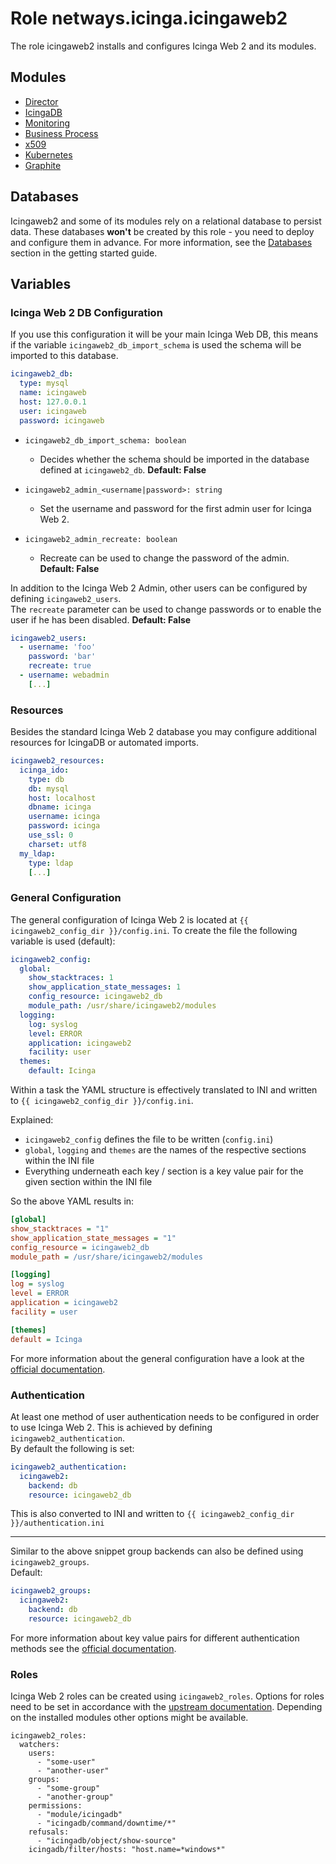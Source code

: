 # Role netways.icinga.icingaweb2

The role icingaweb2 installs and configures Icinga Web 2 and its modules.

## Modules
* [Director](https://github.com/NETWAYS/ansible-collection-icinga/blob/main/doc/role-icingaweb2/module-director.md)
* [IcingaDB](https://github.com/NETWAYS/ansible-collection-icinga/blob/main/doc/role-icingaweb2/module-icingadb.md)
* [Monitoring](https://github.com/NETWAYS/ansible-collection-icinga/blob/main/doc/role-icingaweb2/module-monitoring.md)
* [Business Process](https://github.com/NETWAYS/ansible-collection-icinga/blob/main/doc/role-icingaweb2/module-businessprocess.md)
* [x509](https://github.com/NETWAYS/ansible-collection-icinga/blob/main/doc/role-icingaweb2/module-x509.md)
* [Kubernetes](https://github.com/NETWAYS/ansible-collection-icinga/blob/main/doc/role-icingaweb2/module-kubernetes.md)
* [Graphite](https://github.com/NETWAYS/ansible-collection-icinga/blob/main/doc/role-icingaweb2/module-graphite.md)


## Databases

Icingaweb2 and some of its modules rely on a relational database to persist data. These databases **won't** be created by this role - you need to deploy and configure them in advance. For more information, see the [Databases](https://github.com/NETWAYS/ansible-collection-icinga/blob/main/doc/getting-started.md#databases) section in the getting started guide.

## Variables

### Icinga Web 2 DB Configuration

If you use this configuration it will be your main Icinga Web DB, this means if the variable `icingaweb2_db_import_schema` is used the schema will be imported to this database.

```yaml
icingaweb2_db:
  type: mysql
  name: icingaweb
  host: 127.0.0.1
  user: icingaweb
  password: icingaweb
```

* `icingaweb2_db_import_schema: boolean`
  * Decides whether the schema should be imported in the database defined at `icingaweb2_db`. **Default: False**

* `icingaweb2_admin_<username|password>: string`
  * Set the username and password for the first admin user for Icinga Web 2.

* `icingaweb2_admin_recreate: boolean`
  * Recreate can be used to change the password of the admin. **Default: False**

In addition to the Icinga Web 2 Admin, other users can be configured by defining `icingaweb2_users`.<br>
The `recreate` parameter can be used to change passwords or to enable the user if he has been disabled. **Default: False**

```yaml
icingaweb2_users:
  - username: 'foo'
    password: 'bar'
    recreate: true
  - username: webadmin
    [...]
```

### Resources

Besides the standard Icinga Web 2 database you may configure additional resources for IcingaDB or automated imports.

```yaml
icingaweb2_resources:
  icinga_ido:
    type: db
    db: mysql
    host: localhost
    dbname: icinga
    username: icinga
    password: icinga
    use_ssl: 0
    charset: utf8
  my_ldap:
    type: ldap
    [...]
```

### General Configuration

The general configuration of Icinga Web 2 is located at `{{ icingaweb2_config_dir }}/config.ini`.
To create the file the following variable is used (default):

```yaml
icingaweb2_config:
  global:
    show_stacktraces: 1
    show_application_state_messages: 1
    config_resource: icingaweb2_db
    module_path: /usr/share/icingaweb2/modules
  logging:
    log: syslog
    level: ERROR
    application: icingaweb2
    facility: user
  themes:
    default: Icinga
```

Within a task the YAML structure is effectively translated to INI and written to `{{ icingaweb2_config_dir }}/config.ini`.

Explained:

* `icingaweb2_config` defines the file to be written (`config.ini`)
* `global`, `logging` and `themes` are the names of the respective sections within the INI file
* Everything underneath each key / section is a key value pair for the given section within the INI file

So the above YAML results in:

```ini
[global]
show_stacktraces = "1"
show_application_state_messages = "1"
config_resource = icingaweb2_db
module_path = /usr/share/icingaweb2/modules

[logging]
log = syslog
level = ERROR
application = icingaweb2
facility = user

[themes]
default = Icinga
```

For more information about the general configuration have a look at the [official documentation](https://icinga.com/docs/icinga-web/latest/doc/03-Configuration/#general-configuration).

### Authentication

At least one method of user authentication needs to be configured in order to use Icinga Web 2. This is achieved by defining `icingaweb2_authentication`.<br>
By default the following is set:

```yaml
icingaweb2_authentication:
  icingaweb2:
    backend: db
    resource: icingaweb2_db
```

This is also converted to INI and written to `{{ icingaweb2_config_dir }}/authentication.ini`

---

Similar to the above snippet group backends can also be defined using `icingaweb2_groups`.<br>
Default:

```yaml
icingaweb2_groups:
  icingaweb2:
    backend: db
    resource: icingaweb2_db
```

For more information about key value pairs for different authentication methods see the [official documentation](https://icinga.com/docs/icinga-web/latest/doc/05-Authentication/).

### Roles

Icinga Web 2 roles can be created using `icingaweb2_roles`. Options for roles need to be set in accordance with the [upstream documentation](https://icinga.com/docs/icinga-web/latest/doc/06-Security/#roles). Depending on the installed modules other options might be available.

```
icingaweb2_roles:
  watchers:
    users:
      - "some-user"
      - "another-user"
    groups:
      - "some-group"
      - "another-group"
    permissions:
      - "module/icingadb"
      - "icingadb/command/downtime/*"
    refusals:
      - "icingadb/object/show-source"
    icingadb/filter/hosts: "host.name=*windows*"
```

